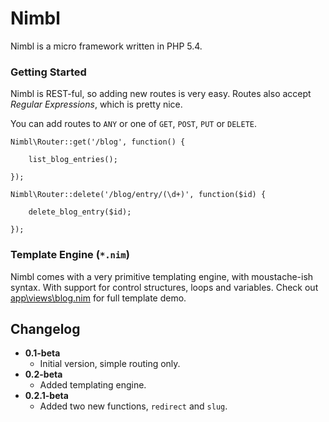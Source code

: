 Nimbl
=====

Nimbl is a micro framework written in PHP 5.4.



### Getting Started

Nimbl is REST-ful, so adding new routes is very easy. Routes also accept _Regular Expressions_, which is pretty nice.

You can add routes to `ANY` or one of `GET`, `POST`, `PUT` or `DELETE`.

	Nimbl\Router::get('/blog', function() {

		list_blog_entries();

	});

	Nimbl\Router::delete('/blog/entry/(\d+)', function($id) {

		delete_blog_entry($id);

	});



### Template Engine (`*.nim`)

Nimbl comes with a very primitive templating engine, with moustache-ish syntax. With support for control structures, loops and variables. Check out [app\views\blog.nim](https://github.com/CarbinCreative/Nimbl/blob/master/app/views/blog.nim) for full template demo.



Changelog
---------

* __0.1-beta__
	* Initial version, simple routing only.
* __0.2-beta__
	* Added templating engine.
* __0.2.1-beta__
	* Added two new functions, `redirect` and `slug`.